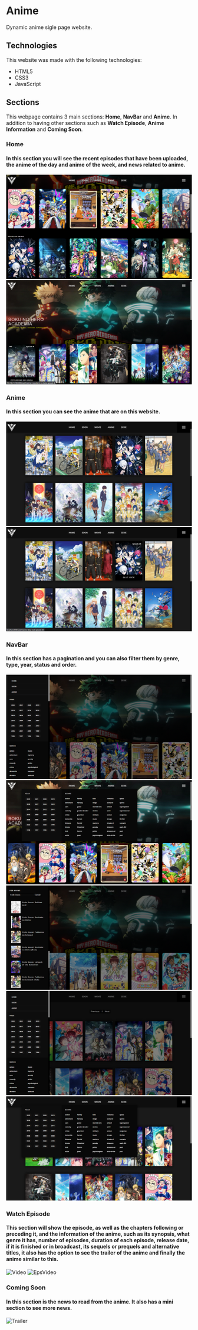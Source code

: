 # Anime
Dynamic anime sigle page website.

## Technologies
This website was made with the following technologies:
- HTML5
- CSS3
- JavaScript

## Sections
This webpage contains 3 main sections: **Home**, **NavBar** and **Anime**. In addition to having other sections such as **Watch Episode**, **Anime Information** and **Coming Soon**.

### Home
#### In this section you will see the recent episodes that have been uploaded, the anime of the day and anime of the week, and news related to anime.
![Home](img/Home.png)
![Slider](img/Slider.png)

### Anime
#### In this section you can see the anime that are on this website.
![Eps](img/Eps.png)
![EpsAnime](img/EpsAnime.png)

### NavBar
#### In this section has a pagination and you can also filter them by genre, type, year, status and order.
![Nav](img/Nav.png)
![Bar](img/Bar.png)
![Search](img/Search.png)
![NavAnime](img/NavAnime.png)
![BarAnime](img/BarAnime.png)

### Watch Episode
#### This section will show the episode, as well as the chapters following or preceding it, and the information of the anime, such as its synopsis, what genre it has, number of episodes, duration of each episode, release date, if it is finished or in broadcast, its sequels or prequels and alternative titles, it also has the option to see the trailer of the anime and finally the anime similar to this.
![Video](img/Video.pnh)
![EpsVideo](img/EpsVideo.pnh)

### Coming Soon
#### In this section is the news to read from the anime. It also has a mini section to see more news.
![Trailer](img/Trailer.pnh)
